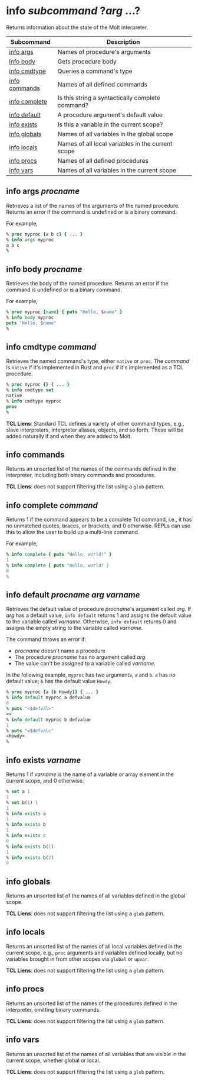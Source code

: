 # info *subcommand* ?*arg* ...?

Returns information about the state of the Molt interpreter.

| Subcommand                              | Description                                       |
| --------------------------------------- | ------------------------------------------------- |
| [info args](#info-args-procname)        | Names of procedure's arguments                    |
| [info body](#info-body-procname)        | Gets procedure body                               |
| [info cmdtype](#info-cmdtype-command)   | Queries a command's type                          |
| [info commands](#info-commands)         | Names of all defined commands                     |
| [info complete](#info-complete-command) | Is this string a syntactically complete command?  |
| [info default](#info-default-procname-arg-varname) | A procedure argument's default value   |
| [info exists](#info-exists-varname)     | Is this a variable in the current scope?          |
| [info globals](#info-globals)           | Names of all variables in the global scope        |
| [info locals](#info-locals)             | Names of all local variables in the current scope |
| [info procs](#info-procs)               | Names of all defined procedures                   |
| [info vars](#info-vars)                 | Names of all variables in the current scope       |

## info args *procname*

Retrieves a list of the names of the arguments of the named procedure.  Returns an error
if the command is undefined or is a binary command.

For example,

```tcl
% proc myproc {a b c} { ... }
% info args myproc
a b c
%
```

## info body *procname*

Retrieves the body of the named procedure.  Returns an error if the command is undefined or
is a binary command.

For example,

```tcl
% proc myproc {name} { puts "Hello, $name" }
% info body myproc
puts "Hello, $name"
%
```

## info cmdtype *command*

Retrieves the named command's type, either `native` or `proc`.  The *command* is `native` if it's
implemented in Rust and `proc` if it's implemented as a TCL procedure.

```tcl
% proc myproc {} { ... }
% info cmdtype set
native
% info cmdtype myproc
proc
%
```

**TCL Liens**: Standard TCL defines a variety of other command types, e.g., slave interpreters,
interpreter aliases, objects, and so forth.  These will be added naturally if and when they are
added to Molt.

## info commands

Returns an unsorted list of the names of the commands defined in the interpreter,
including both binary commands and procedures.

**TCL Liens**: does not support filtering the list using a `glob`
pattern.

## info complete *command*

Returns 1 if the command appears to be a complete Tcl command, i.e., it
has no unmatched quotes, braces, or brackets, and 0 otherwise.  REPLs can
use this to allow the user to build up a multi-line command.

For example,

```tcl
% info complete { puts "Hello, world!" }
1
% info complete { puts "Hello, world! }
0
%
```

## info default *procname* *arg* *varname*

Retrieves the default value of procedure *procname*'s argument called *arg*.  If *arg* has
a default value, `info default` returns 1 and assigns the default value to the variable
called *varname*.  Otherwise, `info default` returns 0 and assigns the empty string to the
variable called *varname*.

The command throws an error if:

* *procname* doesn't name a procedure
* The procedure *procname* has no argument called *arg*
* The value can't be assigned to a variable called *varname*.

In the following example, `myproc` has two arguments, `a` and `b`.  `a` has no default value;
`b` has the default value `Howdy`.

```tcl
% proc myproc {a {b Howdy}} { ... }
% info default myproc a defvalue
0
% puts "<$defval>"
<>
% info default myproc b defvalue
1
% puts "<$defval>"
<Howdy>
%
```

## info exists *varname*

Returns 1 if *varname* is the name of a variable or array element in the current scope, and
0 otherwise.

```tcl
% set a 1
1
% set b(1) 1
1
% info exists a
1
% info exists b
1
% info exists c
0
% info exists b(1)
1
% info exists b(2)
0
```

## info globals

Returns an unsorted list of the names of all variables defined in the global scope.

**TCL Liens**: does not support filtering the list using a `glob`
pattern.

## info locals

Returns an unsorted list of the names of all local variables defined in the current scope, e.g.,
`proc` arguments and variables defined locally, but no variables brought in from other scopes
via `global` or `upvar`.

**TCL Liens**: does not support filtering the list using a `glob`
pattern.


## info procs

Returns an unsorted list of the names of the procedures defined in the interpreter,
omitting binary commands.

**TCL Liens**: does not support filtering the list using a `glob`
pattern.

## info vars

Returns an unsorted list of the names of all variables that are visible
in the current scope, whether global or local.

**TCL Liens**: does not support filtering the list using a `glob`
pattern.
